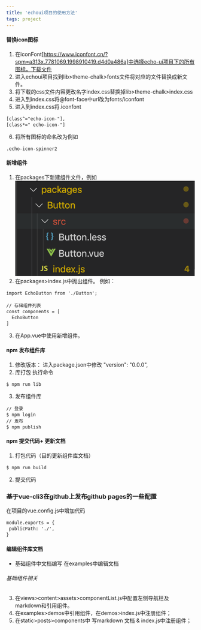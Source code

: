 ```yaml
---
title: 'echoui项目的使用方法'
tags: project
---
```



#### 替换icon图标
1. 在iconFont[https://www.iconfont.cn/?spm=a313x.7781069.1998910419.d4d0a486a]中选择echo-ui项目下的所有图标，下载文件
2. 进入echoui项目找到lib>theme-chalk>fonts文件将对应的文件替换成新文件。
3. 将下载的css文件内容更改名字index.css替换掉lib>theme-chalk>index.css
4. 进入到index.css将@font-face中url改为fonts/iconfont
5. 进入到index.css将.iconfont
```
[class^="echo-icon-"],
[class*=" echo-icon-"]
```
6. 将所有图标的命名改为例如

```
.echo-icon-spinner2
```


#### 新增组件
1. 在packages下新建组件文件，例如![button.png](../../images/button.png)
2. 在packages>index.js中抛出组件。
例如：
```
import EchoButton from './Button';

// 存储组件列表
const components = [
  EchoButton
]
```
3. 在App.vue中使用新增组件。

#### npm 发布组件库
1. 修改版本：
  进入package.json中修改 "version": "0.0.0",
2. 库打包
  执行命令
```
$ npm run lib
```
3. 发布组件库

```
// 登录
$ npm login
// 发布
$ npm publish
```

#### npm 提交代码+ 更新文档

1. 打包代码（目的更新组件库文档）
```
$ npm run build
```
2. 提交代码






### 基于vue-cli3在github上发布github pages的一些配置
 在项目的vue.config.js中增加代码

 ```
 module.exports = {
  publicPath: './',
 }
 ```

 #### 编辑组件库文档
* 基础组件中文档编写
 在examples中编辑文档
###### 基础组件相关
3. 在views>content>assets>componentList.js中配置左侧导航栏及markdown和引用组件。
1. 在examples>demos中引用组件，在demos>index.js中注册组件；
2. 在static>posts>components中 写markdown 文档 & index.js中注册组件；




